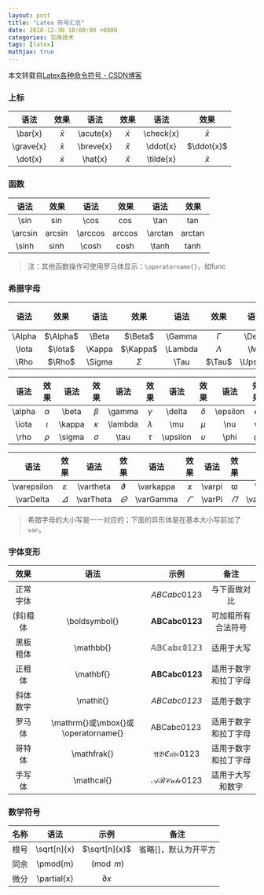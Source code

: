 ```yaml
---
layout: post
title: "Latex 符号汇总"
date: 2018-12-30 10:00:00 +0800 
categories: 实用技术
tags: [latex]
mathjax: true
---
```

本文转载自[Latex各种命令符号 - CSDN博客](https://blog.csdn.net/garfielder007/article/details/51646604)

<!-- more -->
### 上标

|   语法    |    效果     |   语法    |    效果     |   语法    |    效果     |
| :-------: | :---------: | :-------: | :---------: | :-------: | :---------: |
|  \bar{x}  |  $\bar{x}$  | \acute{x} | $\acute{x}$ | \check{x} | $\check{x}$ |
| \grave{x} | $\grave{x}$ | \breve{x} | $\breve{x}$ | \ddot{x}  | $\ddot{x}$  |
|  \dot{x}  |  $\dot{x}$  |  \hat{x}  |  $\hat{x}$  | \tilde{x} | $\tilde{x}$ |

### 函数

|  语法   |   效果    |  语法   |   效果    |  语法   |   效果    |
| :-----: | :-------: | :-----: | :-------: | :-----: | :-------: |
|  \sin   |  $\sin$   |  \cos   |  $\cos$   |  \tan   |  $\tan$   |
| \arcsin | $\arcsin$ | \arccos | $\arccos$ | \arctan | $\arctan$ |
|  \sinh  |  $\sinh$  |  \cosh  |  $\cosh$  |  \tanh  |  $\tanh$  |

> 注：其他函数操作可使用罗马体显示：`\operatorname{}`，如$\operatorname{func}$

### 希腊字母

|  语法  |   效果   |  语法  |   效果   |  语法   |   效果    |   语法   |    效果    |   语法   |    效果    | 语法  |  效果   |   语法   |    效果    |  语法  |   效果   |
| :----: | :------: | :----: | :------: | :-----: | :-------: | :------: | :--------: | :------: | :--------: | :---: | :-----: | :------: | :--------: | :----: | :------: |
| \Alpha | $\Alpha$ | \Beta  | $\Beta$  | \Gamma  | $\Gamma$  |  \Delta  |  $\Delta$  | \Epsilon | $\Epsilon$ | \Zeta | $\Zeta$ |   \Eta   |   $\Eta$   | \Theta | $\Theta$ |
| \Iota  | $\Iota$  | \Kappa | $\Kappa$ | \Lambda | $\Lambda$ |   \Mu    |   $\Mu$    |   \Nu    |   $\Nu$    |  \Xi  |  $\Xi$  | \Omicron | $\Omicron$ |  \Pi   |  $\Pi$   |
|  \Rho  |  $\Rho$  | \Sigma | $\Sigma$ |  \Tau   |  $\Tau$   | \Upsilon | $\Upsilon$ |   \Phi   |   $\Phi$   | \Chi  | $\Chi$  |   \Psi   |   $\Psi$   | \Omega | $\Omega$ |


|  语法  |   效果   |  语法  |   效果   |  语法   |   效果    |   语法   |    效果    |   语法   |    效果    | 语法  |  效果   |   语法   |    效果    |  语法  |   效果   |
| :----: | :------: | :----: | :------: | :-----: | :-------: | :------: | :--------: | :------: | :--------: | :---: | :-----: | :------: | :--------: | :----: | :------: |
| \alpha | $\alpha$ | \beta  | $\beta$  | \gamma  | $\gamma$  |  \delta  |  $\delta$  | \epsilon | $\epsilon$ | \zeta | $\zeta$ |   \eta   |   $\eta$   | \theta | $\theta$ |
| \iota  | $\iota$  | \kappa | $\kappa$ | \lambda | $\lambda$ |   \mu    |   $\mu$    |   \nu    |   $\nu$    |  \xi  |  $\xi$  | \omicron | $\omicron$ |  \pi   |  $\pi$   |
|  \rho  |  $\rho$  | \sigma | $\sigma$ |  \tau   |  $\tau$   | \upsilon | $\upsilon$ |   \phi   |   $\phi$   | \chi  | $\chi$  |   \psi   |   $\psi$   | \omega | $\omega$ |

|    语法     |     效果      |   语法    |    效果     |   语法    |    效果     |  语法  |   效果   |    语法    |     效果     |   语法    |    效果     |  语法   |   效果    |
| :---------: | :-----------: | :-------: | :---------: | :-------: | :---------: | :----: | :------: | :--------: | :----------: | :-------: | :---------: | :-----: | :-------: |
| \varepsilon | $\varepsilon$ | \vartheta | $\vartheta$ | \varkappa | $\varkappa$ | \varpi | $\varpi$ |  \varrho   |  $\varrho$   | \varsigma | $\varsigma$ | \varphi | $\varphi$ |
|  \varDelta  |  $\varDelta$  | \varTheta | $\varTheta$ | \varGamma | $\varGamma$ | \varPi | $\varPi$ | \varLambda | $\varLambda$ | \varSigma | $\varSigma$ | \varPhi | $\varPhi$ |

> 希腊字母的大小写是一一对应的；下面的异形体是在基本大小写前加了`var`。

### 字体变形

|   效果   |                语法                 |            示例             |         备注         |
| :------: | :---------------------------------: | :-------------------------: | :------------------: |
| 正常字体 |                                     |        $ABCabc0123$         |     与下面做对比     |
| (斜)粗体 |            \boldsymbol{}            |  $\boldsymbol{ABCabc0123}$  |  可加粗所有合法符号  |
| 黑板粗体 |              \mathbb{}              |    $\mathbb{ABCabc0123}$    |      适用于大写      |
|  正粗体  |              \mathbf{}              |    $\mathbf{ABCabc0123}$    | 适用于数字和拉丁字母 |
| 斜体数字 |              \mathit{}              |    $\mathit{ABCabc0123}$    |      适用于数字      |
|  罗马体  | \mathrm{}或\mbox{}或\operatorname{} | $\operatorname{ABCabc0123}$ | 适用于数字和拉丁字母 |
|  哥特体  |             \mathfrak{}             |   $\mathfrak{ABCabc0123}$   | 适用于数字和拉丁字母 |
|  手写体  |             \mathcal{}              |   $\mathcal{ABCabc0123}$    |   适用于大写和数字   |

### 数学符号

| 名称  |    语法     |     示例      |         备注         |
| :---: | :---------: | :-----------: | :------------------: |
| 根号  | \sqrt[n]{x} | $\sqrt[n]{x}$ | 省略[]，默认为开平方 |
| 同余  |  \pmod{m}   |  $\pmod{m}$   |                      |
| 微分  | \partial{x} | $\partial{x}$ |                      |
